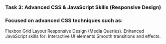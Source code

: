 ### Task 3: Advanced CSS & JavaScript Skills (Responsive Design)
### Focused on advanced CSS techniques such as:
Flexbox
Grid Layout
Responsive Design (Media Queries).
Enhanced JavaScript skills for:
Interactive UI elements
Smooth transitions and effects.
